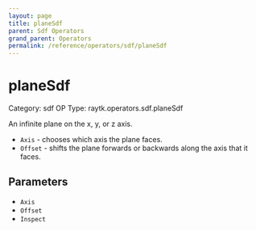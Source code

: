 ```yaml
---
layout: page
title: planeSdf
parent: Sdf Operators
grand_parent: Operators
permalink: /reference/operators/sdf/planeSdf
---
```


# planeSdf

Category: sdf
OP Type: raytk.operators.sdf.planeSdf



An infinite plane on the x, y, or z axis.

* `Axis` - chooses which axis the plane faces.
* `Offset` - shifts the plane forwards or backwards along the axis that it faces.

## Parameters

* `Axis`
* `Offset`
* `Inspect`
